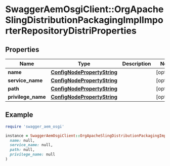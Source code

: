 # SwaggerAemOsgiClient::OrgApacheSlingDistributionPackagingImplImporterRepositoryDistriProperties

## Properties

| Name | Type | Description | Notes |
| ---- | ---- | ----------- | ----- |
| **name** | [**ConfigNodePropertyString**](ConfigNodePropertyString.md) |  | [optional] |
| **service_name** | [**ConfigNodePropertyString**](ConfigNodePropertyString.md) |  | [optional] |
| **path** | [**ConfigNodePropertyString**](ConfigNodePropertyString.md) |  | [optional] |
| **privilege_name** | [**ConfigNodePropertyString**](ConfigNodePropertyString.md) |  | [optional] |

## Example

```ruby
require 'swagger_aem_osgi'

instance = SwaggerAemOsgiClient::OrgApacheSlingDistributionPackagingImplImporterRepositoryDistriProperties.new(
  name: null,
  service_name: null,
  path: null,
  privilege_name: null
)
```

